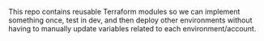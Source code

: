 This repo contains reusable Terraform modules so we can implement something once,
test in dev, and then deploy other environments without having to manually update variables related
to each environment/account.
